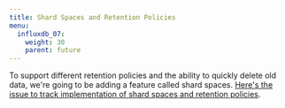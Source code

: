 ```yaml
---
title: Shard Spaces and Retention Policies
menu:
  influxdb_07:
    weight: 30
    parent: future
---
```


To support different retention policies and the ability to quickly delete old data, we're going to be adding a feature called shard spaces. [Here's the issue to track implementation of shard spaces and retention policies](https://github.com/influxdb/influxdb/issues/571).
